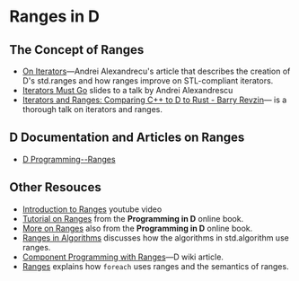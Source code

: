 # Ranges in D

## The Concept of Ranges

* [On Iterators](on_iterators.md)&mdash;Andrei Alexandrecu's article that describes the creation of D's std.ranges and how ranges improve on STL-compliant iterators.
* [Iterators Must Go](https://www.accu.org/conf-docs/PDFs_2009/AndreiAlexandrescu_iterators-must-go.pdf) slides to a talk by Andrei Alexandrescu
* [Iterators and Ranges: Comparing C++ to D to Rust - Barry Revzin](https://www.youtube.com/watch?v=d3qY4dZ2r4w)&mdash; is a thorough talk on iterators and ranges.

## D Documentation and Articles on Ranges

* [D Programming--Ranges](https://adglob.in/blog/d-programming-ranges/)

## Other Resouces

* [Introduction to Ranges](https://youtu.be/A8Btr8TPJ8c) youtube video
* [Tutorial on Ranges](http://ddili.org/ders/d.en/ranges.html) from the **Programming in D** online book.
* [More on Ranges](http://ddili.org/ders/d.en/ranges_more.html) also from the **Programming in D** online book.
* [Ranges in Algorithms](https://tour.dlang.org/tour/en/gems/range-algorithms) discusses how the algorithms in std.algorithm use ranges.
* [Component Programming  with Ranges](https://wiki.dlang.org/Component_programming_with_ranges)&mdash;D wiki article.
* [Ranges](https://tour.dlang.org/tour/en/basics/ranges) explains how `foreach` uses ranges and the semantics of ranges.

